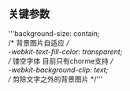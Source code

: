 ## 关键参数
'''background-size: contain;  
/* 背景图片自适应 */  
-webkit-text-fill-color: transparent;  
/* 镂空字体 目前只有chorme支持 */  
-webkit-background-clip: text;  
/* 剪除文字之外的背景图片 */'''  
